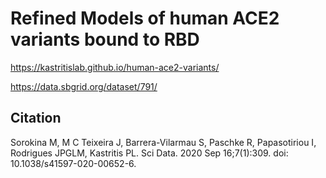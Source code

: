 # Refined Models of human ACE2 variants bound to RBD

https://kastritislab.github.io/human-ace2-variants/

https://data.sbgrid.org/dataset/791/

## Citation
Sorokina M, M C Teixeira J, Barrera-Vilarmau S, Paschke R, Papasotiriou I, Rodrigues JPGLM, Kastritis PL.
Sci Data. 2020 Sep 16;7(1):309. doi: 10.1038/s41597-020-00652-6.
